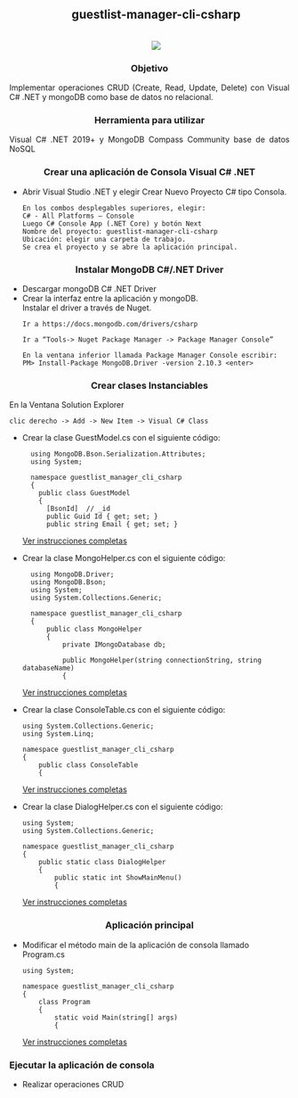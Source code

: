 <!--Titulo principal-->
<div id="user-content-toc">
  <ul align="center">
    <summary>
      <!--Titulo-->
      <h2 style="display: inline-bloc">guestlist-manager-cli-csharp</h2>
      <br>
      <!--Divizor horizontal (gradiant)-->
      <img src="https://user-images.githubusercontent.com/73097560/115834477-dbab4500-a447-11eb-908a-139a6edaec5c.gif">
    </summary>
  </ul>
</div>

<div id="user-content-toc">
  <!--Caso de estudio-->
  <h3 align="center">Objetivo</h3>
  <p align="justify">
    Implementar operaciones CRUD (Create, Read, Update, Delete) con Visual C# .NET y mongoDB como base de datos no relacional.
  </p>
</div>

<div id="user-content-toc">
  <!--Caso de estudio-->
  <h3 align="center">Herramienta para utilizar</h3>
  <p align="justify">
    Visual C# .NET 2019+ y MongoDB Compass Community base de datos NoSQL
  </p>
</div>

<div>
  <!--Caso de estudio-->
  <div>
    <p>
      <h3 align="center">Crear una aplicación de Consola Visual C# .NET</h3>
    </p>
    <ul>
      <li>Abrir Visual Studio .NET y elegir Crear Nuevo Proyecto C# tipo Consola.</li>
      <pre><code>En los combos desplegables superiores, elegir:
C# - All Platforms – Console
Luego C# Console App (.NET Core) y botón Next
Nombre del proyecto: guestlist-manager-cli-csharp 
Ubicación: elegir una carpeta de trabajo.
Se crea el proyecto y se abre la aplicación principal.</code></pre>
    </ul>
    <p>
      <h3 align="center">Instalar MongoDB C#/.NET Driver</h3>
    </p>
    <ul>
      <li>Descargar mongoDB C# .NET Driver</li>
      <li>Crear la interfaz entre la aplicación y mongoDB.<br>
          Instalar el driver a través de Nuget.</li>
      <pre><code>Ir a https://docs.mongodb.com/drivers/csharp</code></pre>
      <pre><code>Ir a “Tools-> Nuget Package Manager -> Package Manager Console”</code></pre>
      <pre><code>En la ventana inferior llamada Package Manager Console escribir: 
PM> Install-Package MongoDB.Driver -version 2.10.3 &lt;enter&gt;</code></pre>
    </ul>
    <p>
      <h3 align="center">Crear clases Instanciables</h3>
    </p>
    <p>En la Ventana Solution Explorer</p>
    <pre><code>clic derecho -> Add -> New Item -> Visual C# Class</code></pre>
    <ul>
      <li>Crear la clase GuestModel.cs con el siguiente código:</li>
      
      using MongoDB.Bson.Serialization.Attributes; 
      using System;
      
      namespace guestlist_manager_cli_csharp 
      { 
        public class GuestModel 
        { 
          [BsonId]  // _id 
          public Guid Id { get; set; } 
          public string Email { get; set; } 
  [Ver instrucciones completas](./guestlist-manager-cli-csharp/guestlist-manager-cli-csharp/guestlist-manager-cli-csharp/GuestModel.cs)
      <li>Crear la clase MongoHelper.cs con el siguiente código:</li>

      using MongoDB.Driver; 
      using MongoDB.Bson; 
      using System; 
      using System.Collections.Generic;
      
      namespace guestlist_manager_cli_csharp 
      { 
          public class MongoHelper 
          { 
              private IMongoDatabase db; 
       
              public MongoHelper(string connectionString, string databaseName) 
              { 
  [Ver instrucciones completas](./MongoHelper.cs)
      <li>Crear la clase ConsoleTable.cs con el siguiente código: </li>

    using System.Collections.Generic; 
    using System.Linq; 
     
    namespace guestlist_manager_cli_csharp 
    { 
        public class ConsoleTable 
        { 
  [Ver instrucciones completas](./MongoHelper.cs)
      <li>Crear la clase DialogHelper.cs con el siguiente código:</li>

    using System; 
    using System.Collections.Generic; 
     
    namespace guestlist_manager_cli_csharp 
    { 
        public static class DialogHelper 
        { 
            public static int ShowMainMenu() 
            { 
  [Ver instrucciones completas](./MongoHelper.cs)
    </ul>
      <p>
        <h3 align="center">Aplicación principal </h3>
      </p>
      <ul>
        <li>Modificar el método main de la aplicación de consola llamado Program.cs</li>

    using System; 
    
    namespace guestlist_manager_cli_csharp 
    { 
        class Program 
        { 
            static void Main(string[] args) 
            { 
  [Ver instrucciones completas](./Program.cs)
      </ul>
      <p>
        <h3 aling="center">Ejecutar la aplicación de consola</h3>
      </p>
      <ul>
        <li>Realizar operaciones CRUD</li>
      </ul>
